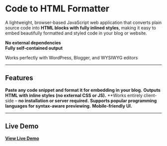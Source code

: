 # Code to HTML Formatter

A lightweight, browser-based JavaScript web application that converts plain source code into **HTML blocks with fully inlined styles**, making it easy to embed beautifully formatted and styled code in your blog or website.  

**No external dependencies**  
**Fully self-contained output**  

Works perfectly with WordPress, Blogger, and WYSIWYG editors  

---

## Features

**Paste any code snippet and format it for embedding in your blog.**
**Outputs **HTML with inline styles** (no external CSS or JS).**
**Works entirely client-side – **no installation or server required.** 
**Supports popular programming languages for syntax-aware previewing.**
**Mobile-friendly UI.**

---

## Live Demo

[**View Live Demo**](https://code-html-formatter.pages.dev/)  


